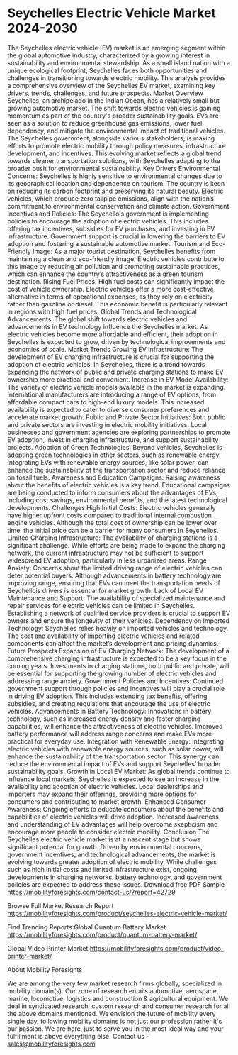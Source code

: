 # Seychelles Electric Vehicle Market 2024-2030
The Seychelles electric vehicle (EV) market is an emerging segment within the global automotive industry, characterized by a growing interest in sustainability and environmental stewardship. As a small island nation with a unique ecological footprint, Seychelles faces both opportunities and challenges in transitioning towards electric mobility. This analysis provides a comprehensive overview of the Seychelles EV market, examining key drivers, trends, challenges, and future prospects.
Market Overview
Seychelles, an archipelago in the Indian Ocean, has a relatively small but growing automotive market. The shift towards electric vehicles is gaining momentum as part of the country's broader sustainability goals. EVs are seen as a solution to reduce greenhouse gas emissions, lower fuel dependency, and mitigate the environmental impact of traditional vehicles.
The Seychelles government, alongside various stakeholders, is making efforts to promote electric mobility through policy measures, infrastructure development, and incentives. This evolving market reflects a global trend towards cleaner transportation solutions, with Seychelles adapting to the broader push for environmental sustainability.
Key Drivers
Environmental Concerns: Seychelles is highly sensitive to environmental changes due to its geographical location and dependence on tourism. The country is keen on reducing its carbon footprint and preserving its natural beauty. Electric vehicles, which produce zero tailpipe emissions, align with the nation’s commitment to environmental conservation and climate action.
Government Incentives and Policies: The Seychellois government is implementing policies to encourage the adoption of electric vehicles. This includes offering tax incentives, subsidies for EV purchases, and investing in EV infrastructure. Government support is crucial in lowering the barriers to EV adoption and fostering a sustainable automotive market.
Tourism and Eco-Friendly Image: As a major tourist destination, Seychelles benefits from maintaining a clean and eco-friendly image. Electric vehicles contribute to this image by reducing air pollution and promoting sustainable practices, which can enhance the country’s attractiveness as a green tourism destination.
Rising Fuel Prices: High fuel costs can significantly impact the cost of vehicle ownership. Electric vehicles offer a more cost-effective alternative in terms of operational expenses, as they rely on electricity rather than gasoline or diesel. This economic benefit is particularly relevant in regions with high fuel prices.
Global Trends and Technological Advancements: The global shift towards electric vehicles and advancements in EV technology influence the Seychelles market. As electric vehicles become more affordable and efficient, their adoption in Seychelles is expected to grow, driven by technological improvements and economies of scale.
Market Trends
Growing EV Infrastructure: The development of EV charging infrastructure is crucial for supporting the adoption of electric vehicles. In Seychelles, there is a trend towards expanding the network of public and private charging stations to make EV ownership more practical and convenient.
Increase in EV Model Availability: The variety of electric vehicle models available in the market is expanding. International manufacturers are introducing a range of EV options, from affordable compact cars to high-end luxury models. This increased availability is expected to cater to diverse consumer preferences and accelerate market growth.
Public and Private Sector Initiatives: Both public and private sectors are investing in electric mobility initiatives. Local businesses and government agencies are exploring partnerships to promote EV adoption, invest in charging infrastructure, and support sustainability projects.
Adoption of Green Technologies: Beyond vehicles, Seychelles is adopting green technologies in other sectors, such as renewable energy. Integrating EVs with renewable energy sources, like solar power, can enhance the sustainability of the transportation sector and reduce reliance on fossil fuels.
Awareness and Education Campaigns: Raising awareness about the benefits of electric vehicles is a key trend. Educational campaigns are being conducted to inform consumers about the advantages of EVs, including cost savings, environmental benefits, and the latest technological developments.
Challenges
High Initial Costs: Electric vehicles generally have higher upfront costs compared to traditional internal combustion engine vehicles. Although the total cost of ownership can be lower over time, the initial price can be a barrier for many consumers in Seychelles.
Limited Charging Infrastructure: The availability of charging stations is a significant challenge. While efforts are being made to expand the charging network, the current infrastructure may not be sufficient to support widespread EV adoption, particularly in less urbanized areas.
Range Anxiety: Concerns about the limited driving range of electric vehicles can deter potential buyers. Although advancements in battery technology are improving range, ensuring that EVs can meet the transportation needs of Seychellois drivers is essential for market growth.
Lack of Local EV Maintenance and Support: The availability of specialized maintenance and repair services for electric vehicles can be limited in Seychelles. Establishing a network of qualified service providers is crucial to support EV owners and ensure the longevity of their vehicles.
Dependency on Imported Technology: Seychelles relies heavily on imported vehicles and technology. The cost and availability of importing electric vehicles and related components can affect the market’s development and pricing dynamics.
Future Prospects
Expansion of EV Charging Network: The development of a comprehensive charging infrastructure is expected to be a key focus in the coming years. Investments in charging stations, both public and private, will be essential for supporting the growing number of electric vehicles and addressing range anxiety.
Government Policies and Incentives: Continued government support through policies and incentives will play a crucial role in driving EV adoption. This includes extending tax benefits, offering subsidies, and creating regulations that encourage the use of electric vehicles.
Advancements in Battery Technology: Innovations in battery technology, such as increased energy density and faster charging capabilities, will enhance the attractiveness of electric vehicles. Improved battery performance will address range concerns and make EVs more practical for everyday use.
Integration with Renewable Energy: Integrating electric vehicles with renewable energy sources, such as solar power, will enhance the sustainability of the transportation sector. This synergy can reduce the environmental impact of EVs and support Seychelles’ broader sustainability goals.
Growth in Local EV Market: As global trends continue to influence local markets, Seychelles is expected to see an increase in the availability and adoption of electric vehicles. Local dealerships and importers may expand their offerings, providing more options for consumers and contributing to market growth.
Enhanced Consumer Awareness: Ongoing efforts to educate consumers about the benefits and capabilities of electric vehicles will drive adoption. Increased awareness and understanding of EV advantages will help overcome skepticism and encourage more people to consider electric mobility.
Conclusion
The Seychelles electric vehicle market is at a nascent stage but shows significant potential for growth. Driven by environmental concerns, government incentives, and technological advancements, the market is evolving towards greater adoption of electric mobility. While challenges such as high initial costs and limited infrastructure exist, ongoing developments in charging networks, battery technology, and government policies are expected to address these issues.
Download free PDF Sample-https://mobilityforesights.com/contact-us/?report=42729


Browse Full Market Research Report 
https://mobilityforesights.com/product/seychelles-electric-vehicle-market/


Find Trending Reports:Global Quantum Battery Market
https://mobilityforesights.com/product/quantum-battery-market/

Global Video Printer Market
https://mobilityforesights.com/product/video-printer-market/


About Mobility Foresights

We are among the very few market research firms globally, specialized in mobility domain(s). Our zone of research entails automotive, aerospace, marine, locomotive, logistics and construction & agricultural equipment. We deal in syndicated research, custom research and consumer research for all the above domains mentioned.
We envision the future of mobility every single day, following mobility domains is not just our profession rather it's our passion. We are here, just to serve you in the most ideal way and your fulfillment is above everything else. Contact us -  sales@mobilityforesights.com 
